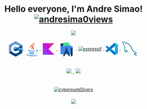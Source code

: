 <h1 align="center" >Hello everyone, I'm Andre Simao!  
  <a href="https://www.linkedin.com/in/andre-simao-254692230/ "target="_blank">  
    <img src="https://komarev.com/ghpvc/?username=andresima0&label=Profile%20views" alt="andresima0views"/>
</h1> 

<div align="center">
<img src="https://readme-typing-svg.demolab.com/?lines=I'm%20Brazilian%20IT%20student;I'm%20Starting%20on%20GitHub%20now;Some%20topics%20I'm%20interested%20in:;I'm%20working%20with%20ESP32%20too!&font=Fira%20Code&Left=true&width=500&height=25&color=00FF00&vCenter=true&pause=500&size=20"/>
</div>

<div align="center">
<div style="display: inline_block"><br>
  <img align="center" alt="alms-cplusplus"  width="50" hspace="0" src="https://raw.githubusercontent.com/devicons/devicon/master/icons/cplusplus/cplusplus-original.svg">
  <img align="center" alt="alms-java" width="50" hspace="0" src="https://raw.githubusercontent.com/devicons/devicon/master/icons/java/java-original.svg">
  <img align="center" alt="alms-kotlin" width="50" hspace="0" src="https://raw.githubusercontent.com/devicons/devicon/master/icons/kotlin/kotlin-original.svg">
  <img align="center" alt="alms-androidstudio" width="50" hspace="5" src="https://raw.githubusercontent.com/devicons/devicon/master/icons/androidstudio/androidstudio-original.svg">
  <img align="center" alt="espressif" width="50" hspace="5" src="https://github.com/andresima0/andresima0/assets/111400782/e5bb27dd-857c-4278-9dc1-15c49085d943)">
  <img align="center" alt="alms-vscode" width="40" hspace="5" src="https://raw.githubusercontent.com/devicons/devicon/master/icons/vscode/vscode-original.svg">
  <img align="center" alt="alms-mysql" width="50" hspace="5" src="https://raw.githubusercontent.com/devicons/devicon/master/icons/mysql/mysql-original.svg">
</div>
  
#
<div align="center">
<a href="https://github.com/andresima0">
  <img height="170" hspace= "5" src="https://github-readme-stats.vercel.app/api?username=andresima0&show_icons=true&theme=dark&include_all_commits=true&count_private=true"/>
  <img height="170" hspace= "5" src="https://github-readme-stats.vercel.app/api/top-langs/?username=andresima0&layout=compact&langs_count=16&theme=dark"/>
</div>

#
<div align="center">
  <img align="center" alt="cyberpunkDivers" width="770" src="https://github.com/andresima0/andresima0/assets/111400782/400ed31b-0dd1-4ff1-8700-d754c48b3719">
</div>

###
<div text align="center">
  <img src="https://readme-typing-svg.demolab.com/?lines=->%20Shall%20we%20dive%20deep%20into%20knowledge?&font=Fira%20Code&Left=true&width=500&height=25&color=800080&vCenter=true&pause=5000&size=20"/>
</div>

